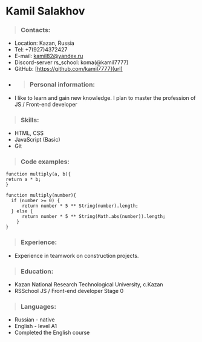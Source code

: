 # Kamil Salakhov 
> ### Contacts: 
* Location: Kazan, Russia
* Tel: +7(927)4372427
* E-mail: kamil82@yandex.ru
* Discord-server rs_school: koma(@kamil7777)
* GitHub: [https://github.com/kamil7777](url)
* > ### Personal information:
* I like to learn and gain new knowledge. I plan to master the profession of JS / Front-end developer
> ### Skills:
* HTML, CSS
* JavaScript (Basic)
* Git
> ### Code examples:
``` 
function multiply(a, b){
return a * b;
}
```
```
function multiply(number){
  if (number >= 0) {
      return number * 5 ** String(number).length;
  } else {
      return number * 5 ** String(Math.abs(number)).length;
    }
}
```
> ### Experience:
* Experience in teamwork on construction projects.
> ### Education:
* Kazan National Research Technological University, c.Kazan
* RSSchool JS / Front-end developer Stage 0
> ### Languages: 
* Russian - native
* English - level А1
* Completed the English course